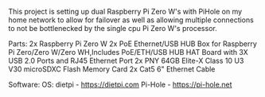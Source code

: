 This project is setting up dual Raspberry Pi Zero W's with PiHole on my home network to allow for failover as well as allowing multiple connections to not be bottlenecked by the single cpu Pi Zero W's processor.

Parts:
2x Raspberry Pi Zero W
2x PoE Ethernet/USB HUB Box for Raspberry Pi Zero/Zero W/Zero WH,Includes PoE/ETH/USB HUB HAT Board with 3X USB 2.0 Ports and RJ45 Ethernet Port
2x PNY 64GB Elite-X Class 10 U3 V30 microSDXC Flash Memory Card
2x Cat5 6" Ethernet Cable

Software:
OS: dietpi - https://dietpi.com
Pi-Hole - https://pi-hole.net
